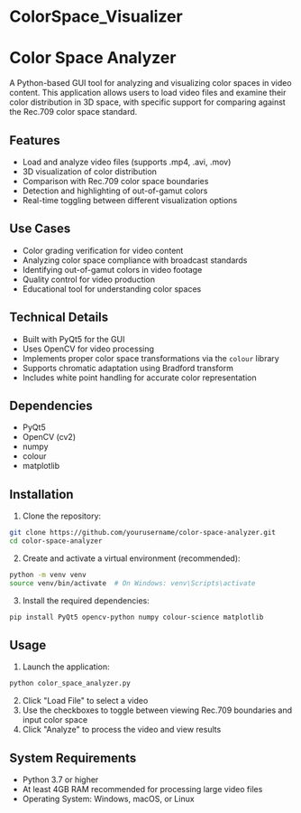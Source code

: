 # ColorSpace_Visualizer
# Color Space Analyzer

A Python-based GUI tool for analyzing and visualizing color spaces in video content. This application allows users to load video files and examine their color distribution in 3D space, with specific support for comparing against the Rec.709 color space standard.

## Features
- Load and analyze video files (supports .mp4, .avi, .mov)
- 3D visualization of color distribution
- Comparison with Rec.709 color space boundaries
- Detection and highlighting of out-of-gamut colors
- Real-time toggling between different visualization options

## Use Cases
- Color grading verification for video content
- Analyzing color space compliance with broadcast standards
- Identifying out-of-gamut colors in video footage
- Quality control for video production
- Educational tool for understanding color spaces

## Technical Details
- Built with PyQt5 for the GUI
- Uses OpenCV for video processing
- Implements proper color space transformations via the `colour` library
- Supports chromatic adaptation using Bradford transform
- Includes white point handling for accurate color representation

## Dependencies
- PyQt5
- OpenCV (cv2)
- numpy
- colour
- matplotlib

## Installation

1. Clone the repository:
```bash
git clone https://github.com/yourusername/color-space-analyzer.git
cd color-space-analyzer
```

2. Create and activate a virtual environment (recommended):
```bash
python -m venv venv
source venv/bin/activate  # On Windows: venv\Scripts\activate
```

3. Install the required dependencies:
```bash
pip install PyQt5 opencv-python numpy colour-science matplotlib
```

## Usage
1. Launch the application:
```bash
python color_space_analyzer.py
```
2. Click "Load File" to select a video
3. Use the checkboxes to toggle between viewing Rec.709 boundaries and input color space
4. Click "Analyze" to process the video and view results

## System Requirements
- Python 3.7 or higher
- At least 4GB RAM recommended for processing large video files
- Operating System: Windows, macOS, or Linux
